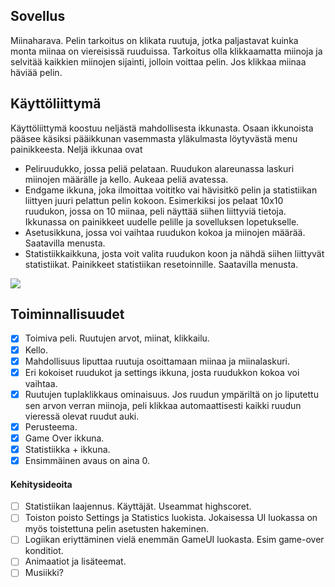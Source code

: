 ## Sovellus
Miinaharava. Pelin tarkoitus on klikata ruutuja, jotka paljastavat kuinka monta miinaa on viereisissä ruuduissa. Tarkoitus olla klikkaamatta miinoja ja selvitää kaikkien miinojen sijainti, jolloin voittaa pelin. Jos klikkaa miinaa häviää pelin. 
## Käyttöliittymä
Käyttöliittymä koostuu neljästä mahdollisesta ikkunasta. Osaan ikkunoista pääsee käsiksi pääikkunan vasemmasta yläkulmasta löytyvästä menu painikkeesta. Neljä ikkunaa ovat

- Peliruudukko, jossa peliä pelataan. Ruudukon alareunassa laskuri miinojen määrälle ja kello. Aukeaa peliä avatessa.
- Endgame ikkuna, joka ilmoittaa voititko vai hävisitkö pelin ja statistiikan liittyen juuri pelattun pelin kokoon. Esimerkiksi jos pelaat 10x10 ruudukon, jossa on 10 miinaa, peli näyttää siihen liittyviä tietoja. Ikkunassa on painikkeet uudelle pelille ja sovelluksen lopetukselle.
- Asetusikkuna, jossa voi vaihtaa ruudukon kokoa ja miinojen määrää. Saatavilla menusta.
- Statistiikkaikkuna, josta voit valita ruudukon koon ja nähdä siihen liittyvät statistiikat. Painikkeet statistiikan resetoinnille. Saatavilla menusta.

<img src="https://github.com/ElomaaTapio/ot-harjoitustyo/blob/main/dokumentaatio/kuvat/Scan.jpg">

## Toiminnallisuudet
 - [X] Toimiva peli. Ruutujen arvot, miinat, klikkailu. 
 - [X] Kello.
 - [x] Mahdollisuus liputtaa ruutuja osoittamaan miinaa ja miinalaskuri.
 - [x] Eri kokoiset ruudukot ja settings ikkuna, josta ruudukkon kokoa voi vaihtaa.
 - [X] Ruutujen tuplaklikkaus ominaisuus. Jos ruudun ympäriltä on jo liputettu sen arvon verran miinoja, peli klikkaa automaattisesti kaikki ruudun vieressä olevat ruudut auki.
 - [x] Perusteema. 
 - [X] Game Over ikkuna.
 - [X] Statistiikka + ikkuna.
 - [X] Ensimmäinen avaus on aina 0.
 #### Kehitysideoita
 - [ ] Statistiikan laajennus. Käyttäjät. Useammat highscoret.
 - [ ] Toiston poisto Settings ja Statistics luokista. Jokaisessa UI luokassa on myös toistettuna pelin asetusten hakeminen.
 - [ ] Logiikan eriyttäminen vielä enemmän GameUI luokasta. Esim game-over konditiot. 
 - [ ] Animaatiot ja lisäteemat.
 - [ ] Musiikki?
